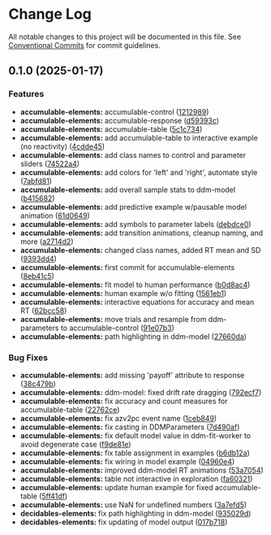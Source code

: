 # Change Log

All notable changes to this project will be documented in this file.
See [Conventional Commits](https://conventionalcommits.org) for commit guidelines.

## 0.1.0 (2025-01-17)


### Features

* **accumulable-elements:** accumulable-control ([1212989](https://github.com/decidables/decidables/commit/121298937ec29c274dc68c000274e38280998829))
* **accumulable-elements:** accumulable-response ([d59393c](https://github.com/decidables/decidables/commit/d59393cbe7a448dc133842b50183f0b22ae5bca1))
* **accumulable-elements:** accumulable-table ([5c1c734](https://github.com/decidables/decidables/commit/5c1c73463e4a549fe3161dcd0e5d3fa2e513df31))
* **accumulable-elements:** add accumulable-table to interactive example (no reactivity) ([4cdde45](https://github.com/decidables/decidables/commit/4cdde45ddf34e7c210a0854954e4d71516b0c6fa))
* **accumulable-elements:** add class names to control and parameter sliders ([74522a4](https://github.com/decidables/decidables/commit/74522a4c71a90db5b71e5e814a3f5d20e8977466))
* **accumulable-elements:** add colors for 'left' and 'right', automate style ([7abfd81](https://github.com/decidables/decidables/commit/7abfd814270a0b8962770eb6ecf4f043eba49ada))
* **accumulable-elements:** add overall sample stats to ddm-model ([b415682](https://github.com/decidables/decidables/commit/b4156825d0b92db584d1bbc66236c88dd6c604d6))
* **accumulable-elements:** add predictive example w/pausable model animation ([61d0649](https://github.com/decidables/decidables/commit/61d06493e567ae6ef8d06c0da77f1cd62ea0489b))
* **accumulable-elements:** add symbols to parameter labels ([debdce0](https://github.com/decidables/decidables/commit/debdce0c0f22895d08d6bd72104db115e383f8f3))
* **accumulable-elements:** add transition animations, cleanup naming, and more ([a2714d2](https://github.com/decidables/decidables/commit/a2714d25045ac724ae26ba9a6f40f41c5d89497f))
* **accumulable-elements:** changed class names, added RT mean and SD ([9393dd4](https://github.com/decidables/decidables/commit/9393dd42f114f55257848be18eecf0c25ab22631))
* **accumulable-elements:** first commit for accumulable-elements ([8eb41c5](https://github.com/decidables/decidables/commit/8eb41c5c2c2accb0df718db4ddf1a29a61a9a86b))
* **accumulable-elements:** fit model to human performance ([b0d8ac4](https://github.com/decidables/decidables/commit/b0d8ac4f2f50d387dfbac0365a632923935066a7))
* **accumulable-elements:** human example w/o fitting ([1561eb1](https://github.com/decidables/decidables/commit/1561eb1164e549e2efff4e6532bfed19cb8972c2))
* **accumulable-elements:** interactive equations for accuracy and mean RT ([62bcc58](https://github.com/decidables/decidables/commit/62bcc581843e737db42b8b880865ba91175c189c))
* **accumulable-elements:** move trials and resample from ddm-parameters to accumulable-control ([91e07b3](https://github.com/decidables/decidables/commit/91e07b3397a8e642049dcee9fe9bd7709ec1228f))
* **accumulable-elements:** path highlighting in ddm-model ([27660da](https://github.com/decidables/decidables/commit/27660dab87b1c611c1cfc742e1d83997869e5be9))


### Bug Fixes

* **accumulable-elements:** add missing 'payoff' attribute to response ([38c479b](https://github.com/decidables/decidables/commit/38c479b00bfba36305a464119d4824e04d1a4918))
* **accumulable-elements:** ddm-model: fixed drift rate dragging ([792ecf7](https://github.com/decidables/decidables/commit/792ecf76a14237a3a4fed46f9e1a02760aa1d417))
* **accumulable-elements:** fix accuracy and count measures for accumulable-table ([22762ce](https://github.com/decidables/decidables/commit/22762ce1bd8d6a645daa40075687e73c76c8bf2e))
* **accumulable-elements:** fix azv2pc event name ([1ceb849](https://github.com/decidables/decidables/commit/1ceb849c4726def109f67b45cf22862135135e29))
* **accumulable-elements:** fix casting in DDMParameters ([7d490af](https://github.com/decidables/decidables/commit/7d490af4960fe063ad6b863c1872fe7e2d74250b))
* **accumulable-elements:** fix default model value in ddm-fit-worker to avoid degenerate case ([f9de81e](https://github.com/decidables/decidables/commit/f9de81e63cbe55b69a39578091bd98b12d42086e))
* **accumulable-elements:** fix table assignment in examples ([b6db12a](https://github.com/decidables/decidables/commit/b6db12a38f06f6940fc2b53c0c95628d59259f9d))
* **accumulable-elements:** fix wiring in model example ([04960e4](https://github.com/decidables/decidables/commit/04960e4d530a01781c97b8dc9392fda434ac98e1))
* **accumulable-elements:** improved ddm-model RT animations ([53a7054](https://github.com/decidables/decidables/commit/53a705468f7c46bb065dc3d86e79e0f02ad3ed65))
* **accumulable-elements:** table not interactive in exploration ([fa60321](https://github.com/decidables/decidables/commit/fa60321cd99f6a6e423d6899a6d250ebad183164))
* **accumulable-elements:** update human example for fixed accumulable-table ([5ff41df](https://github.com/decidables/decidables/commit/5ff41df5123aa1faed04f3e7d2a06d1a0167bd07))
* **accumulable-elements:** use NaN for undefined numbers ([3a7efd5](https://github.com/decidables/decidables/commit/3a7efd5b542d0b31ffb373ee1737daf7523dc27d))
* **decidables-elements:** fix path highlighting in ddm-model ([935029d](https://github.com/decidables/decidables/commit/935029d3c82076b25e86a5954444d3047c71cd2e))
* **decidables-elements:** fix updating of model output ([017b718](https://github.com/decidables/decidables/commit/017b71855c9b4078ec80fceba908bf047eafc6eb))
